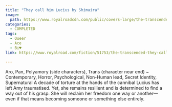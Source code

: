 ```yaml
---
title: "They call him Lucius by Shimaira"
image:
  path: https://www.royalroadcdn.com/public/covers-large/the-transcended-they-call-him-lucius-aacacwqthbe.jpg
categories:
  - COMPLETED
tags:
  - Queer
  - Ace
  - Bi♥
link: https://www.royalroad.com/fiction/51753/the-transcended-they-call-him-lucius

---
```

Aro, Pan, Polyamory (side characters), Trans (character near end) ~ Contemporary, Horror, Psychological, Non-Human lead, Secret Identity, Supernatural
A decade of torture at the hands of the cannibal Lucius has left Amy traumatised. Yet, she remains resilient and is determined to find a way out of his grasp. She will reclaim her freedom one way or another—even if that means becoming someone or something else entirely.


